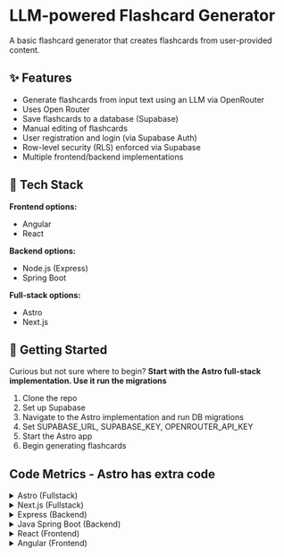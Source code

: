 # LLM-powered Flashcard Generator

A basic flashcard generator that creates flashcards from user-provided content.

## ✨ Features

* Generate flashcards from input text using an LLM via OpenRouter
* Uses Open Router 
* Save flashcards to a database (Supabase)
* Manual editing of flashcards
* User registration and login (via Supabase Auth)
* Row-level security (RLS) enforced via Supabase
* Multiple frontend/backend implementations

## 🧱 Tech Stack

**Frontend options:**

* Angular
* React

**Backend options:**

* Node.js (Express)
* Spring Boot

**Full-stack options:**

* Astro
* Next.js

## 🚀 Getting Started

Curious but not sure where to begin?
**Start with the Astro full-stack implementation. Use it run the migrations**

1. Clone the repo
2. Set up Supabase
3. Navigate to the Astro implementation and run DB migrations
4. Set SUPABASE_URL, SUPABASE_KEY, OPENROUTER_API_KEY
5. Start the Astro app
6. Begin generating flashcards


## Code Metrics - Astro has extra code

<details>
<summary>Astro (Fullstack)</summary>

```text
Language     | Files | Blank | Comment | Code
-------------|-------|-------|---------|------
TypeScript   |   66  |  699  |   240   | 5294 - extra
CSS          |    1  |    2  |     0   |   64
-------------|-------|-------|---------|------
**Total**    |   67  |  701  |   240   | 5358 - extra
```
</details>

<details>
<summary>Next.js (Fullstack)</summary>

```text
Language     | Files | Blank | Comment | Code
-------------|-------|-------|---------|------
TypeScript   |   48  |  498  |   140   | 3672
CSS          |    1  |    3  |     0   |   57
-------------|-------|-------|---------|------
**Total**    |   49  |  501  |   140   | 3729
```
</details>

<details>
<summary>Express (Backend)</summary>

```text
Language     | Files | Blank | Comment | Code
-------------|-------|-------|---------|------
TypeScript   |   13  |  224  |    86   | 1350
-------------|-------|-------|---------|------
**Total**    |   13  |  224  |    86   | 1350
```
</details>

<details>
<summary>Java Spring Boot (Backend)</summary>

```text
Language     | Files | Blank | Comment | Code
-------------|-------|-------|---------|------
Java         |   35  |  577  |    71   | 2092
YAML         |    1  |   15  |     6   |   83
-------------|-------|-------|---------|------
**Total**    |   36  |  592  |    77   | 2175
```
</details>

<details>
<summary>React (Frontend)</summary>

```text
Language     | Files | Blank | Comment | Code
-------------|-------|-------|---------|------
TypeScript   |   35  |  298  |    36   | 2432
CSS          |    1  |    3  |     0   |   56
-------------|-------|-------|---------|------
**Total**    |   36  |  301  |    36   | 2488
```
</details>

<details>
<summary>Angular (Frontend)</summary>

```text
Language     | Files | Blank | Comment | Code
-------------|-------|-------|---------|------
TypeScript   |   46  |  220  |    38   | 1759
HTML         |   16  |   35  |     2   |  561
Sass         |    1  |    3  |     0   |   57
Markdown     |    1  |   10  |     0   |   37
-------------|-------|-------|---------|------
**Total**    |   64  |  268  |    40   | 2414
```
</details>
